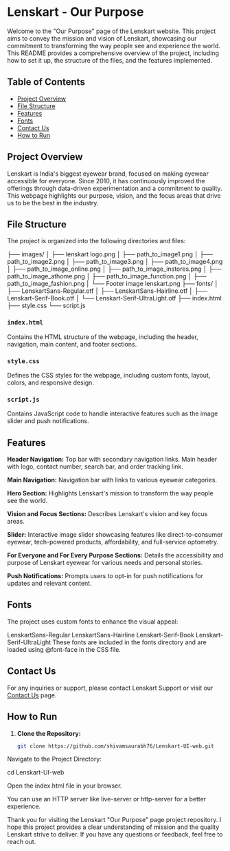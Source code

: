 # Lenskart - Our Purpose

Welcome to the "Our Purpose" page of the Lenskart website. This project aims to convey the mission and vision of Lenskart, showcasing our commitment to transforming the way people see and experience the world. This README provides a comprehensive overview of the project, including how to set it up, the structure of the files, and the features implemented.

## Table of Contents

- [Project Overview](#project-overview)
- [File Structure](#file-structure)
- [Features](#features)
- [Fonts](#fonts)
- [Contact Us](#contact)
- [How to Run](#how-to-run)

## Project Overview

Lenskart is India's biggest eyewear brand, focused on making eyewear accessible for everyone. Since 2010, it has continuously improved the offerings through data-driven experimentation and a commitment to quality. This webpage highlights our purpose, vision, and the focus areas that drive us to be the best in the industry.

## File Structure

The project is organized into the following directories and files:

├── images/
│ ├── lenskart logo.png
│ ├── path_to_image1.png
│ ├── path_to_image2.png
│ ├── path_to_image3.png
│ ├── path_to_image4.png
│ ├── path_to_image_online.png
│ ├── path_to_image_instores.png
│ ├── path_to_image_athome.png
│ ├── path_to_image_function.png
│ ├── path_to_image_fashion.png
│ └── Footer image lenskart.png
├── fonts/
│ ├── LenskartSans-Regular.otf
│ ├── LenskartSans-Hairline.otf
│ ├── Lenskart-Serif-Book.otf
│ └── Lenskart-Serif-UltraLight.otf
├── index.html
├── style.css
└── script.js


### `index.html`

Contains the HTML structure of the webpage, including the header, navigation, main content, and footer sections.

### `style.css`

Defines the CSS styles for the webpage, including custom fonts, layout, colors, and responsive design.

### `script.js`

Contains JavaScript code to handle interactive features such as the image slider and push notifications.

## Features

**Header Navigation:**
Top bar with secondary navigation links.
Main header with logo, contact number, search bar, and order tracking link.

**Main Navigation:**
Navigation bar with links to various eyewear categories.

**Hero Section:**
Highlights Lenskart's mission to transform the way people see the world.

**Vision and Focus Sections:**
Describes Lenskart's vision and key focus areas.

**Slider:**
Interactive image slider showcasing features like direct-to-consumer eyewear, tech-powered products, affordability, and full-service optometry.

**For Everyone and For Every Purpose Sections:**
Details the accessibility and purpose of Lenskart eyewear for various needs and personal stories.

**Push Notifications:**
Prompts users to opt-in for push notifications for updates and relevant content.

## Fonts

The project uses custom fonts to enhance the visual appeal:

LenskartSans-Regular
LenskartSans-Hairline
Lenskart-Serif-Book
Lenskart-Serif-UltraLight
These fonts are included in the fonts directory and are loaded using @font-face in the CSS file.

## Contact Us
For any inquiries or support, please contact Lenskart Support or visit our [Contact Us](#contact) page.

## How to Run

1. **Clone the Repository:**
   ```bash
   git clone https://github.com/shivamsaurabh76/Lenskart-UI-web.git
   
Navigate to the Project Directory:

cd Lenskart-UI-web

Open the index.html file in your browser.

You can use an HTTP server like live-server or http-server for a better experience.

Thank you for visiting the Lenskart "Our Purpose" page project repository. I hope this project provides a clear understanding of mission and the quality Lenskart strive to deliver. If you have any questions or feedback, feel free to reach out.

